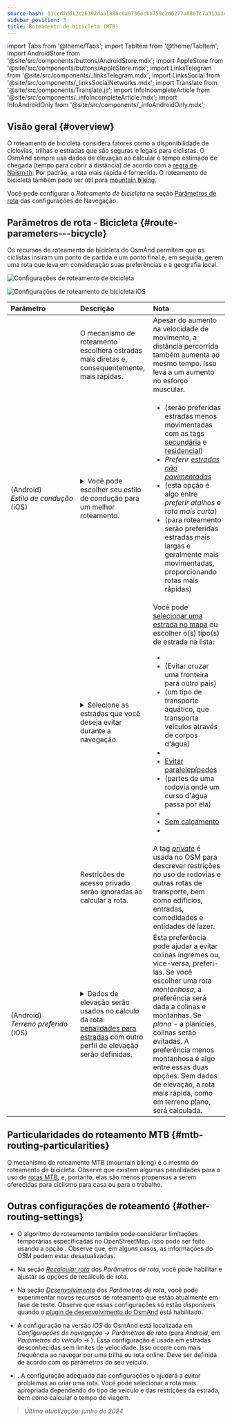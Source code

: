 ```yaml
---
source-hash: 11ccd7dd12c26392daa1886c0a0736ecbb759c2d6277a6807c7a313134cd6080
sidebar_position: 3
title: Roteamento de bicicleta (MTB)
---
```

import Tabs from '@theme/Tabs';
import TabItem from '@theme/TabItem';
import AndroidStore from '@site/src/components/buttons/AndroidStore.mdx';
import AppleStore from '@site/src/components/buttons/AppleStore.mdx';
import LinksTelegram from '@site/src/components/_linksTelegram.mdx';
import LinksSocial from '@site/src/components/_linksSocialNetworks.mdx';
import Translate from '@site/src/components/Translate.js';
import InfoIncompleteArticle from '@site/src/components/_infoIncompleteArticle.mdx';
import InfoAndroidOnly from '@site/src/components/_infoAndroidOnly.mdx';



## Visão geral {#overview}

O roteamento de bicicleta considera fatores como a disponibilidade de ciclovias, trilhas e estradas que são seguras e legais para ciclistas. O OsmAnd sempre usa dados de elevação ao calcular o tempo estimado de chegada (tempo para cobrir a distância) de acordo com a [regra de Naismith](https://en.wikipedia.org/wiki/Naismith%27s_rule#Scarf's_equivalence_between_distance_and_climb). Por padrão, a rota mais rápida é fornecida.
O roteamento de bicicleta também pode ser útil para [mountain biking](#mtb-routing-particularities).

Você pode configurar o *Roteamento de bicicleta* na seção [Parâmetros de rota](../guidance/navigation-settings#route-parameters) das configurações de Navegação.


## Parâmetros de rota - Bicicleta {#route-parameters---bicycle}

Os recursos de roteamento de bicicleta do OsmAnd permitem que os ciclistas insiram um ponto de partida e um ponto final e, em seguida, gerem uma rota que leva em consideração suas preferências e a geografia local.

<Tabs groupId="operating-systems">

<TabItem value="android" label="Android">

![Configurações de roteamento de bicicleta](@site/static/img/navigation/routing/cycling_routing_andr.png)

</TabItem>

<TabItem value="ios" label="iOS">

![Configurações de roteamento de bicicleta iOS](@site/static/img/navigation/routing/cycling_routing_ios.png)

</TabItem>

</Tabs>

| Parâmetro | Descrição | Nota |
|:------------|:---------------|:---------------|
|*<Translate android="true" ids="fast_route_mode"/>* | O mecanismo de roteamento escolherá estradas mais diretas e, consequentemente, mais rápidas. | Apesar do aumento na velocidade de movimento, a distância percorrida também aumenta ao mesmo tempo. Isso leva a um aumento no esforço muscular. |
| *<Translate android="true" ids="routing_attr_driving_style_name"/>* (Android) *Estilo&nbsp;de&nbsp;condução* (iOS) | <details><summary> Você pode escolher seu estilo de condução para um melhor roteamento. </summary> ![Estilo de condução de bicicleta Android](@site/static/img/navigation/routing/style_cycling_andr.png) </details> | <ul><li> *<Translate android="true" ids="routing_attr_driving_style_safety_name"/>* (serão preferidas estradas menos movimentadas com as tags [secundária](https://wiki.openstreetmap.org/wiki/Tag:highway%3Dsecondary) e [residencial](https://wiki.openstreetmap.org/wiki/Tag:highway%3Dresidential)) </li><li> *Preferir [estradas não pavimentadas](https://wiki.openstreetmap.org/wiki/Key:surface#Unpaved)* </li><li> *<Translate android="true" ids="routing_attr_driving_style_balance_name"/>* (esta opção é algo entre *preferir atalhos* e *rota mais curta*) </li><li> *<Translate android="true" ids="routing_attr_driving_style_speed_name"/>* (para roteamento serão preferidas estradas mais largas e geralmente mais movimentadas, proporcionando rotas mais rápidas) </li></ul> |
| *<Translate android="true" ids="impassable_road"/>* | <details><summary> Selecione as estradas que você deseja evitar durante a navegação. </summary>![Evitar estradas Android](@site/static/img/navigation/routing/avoid_cycling_andr.png) </details> | Você pode [selecionar uma estrada no mapa](../../map/map-context-menu/#avoid-road) ou escolher o(s) tipo(s) de estrada na lista: <ul><li>[<Translate android="true" ids="routing_attr_avoid_unpaved_name"/>](https://wiki.openstreetmap.org/wiki/Key:surface)</li><li>[<Translate android="true" ids="routing_attr_avoid_borders_name"/>](https://wiki.openstreetmap.org/wiki/Tag:barrier%3Dborder_control) (Evitar cruzar uma fronteira para outro país)</li><li>[<Translate android="true" ids="routing_attr_avoid_ferries_name"/>](https://wiki.openstreetmap.org/wiki/Ferries) (um tipo de transporte aquático, que transporta veículos através de corpos d'água)</li><li>[<Translate android="true" ids="routing_attr_avoid_stairs_name"/>](https://wiki.openstreetmap.org/wiki/Tag:highway%3Dsteps)</li><li>[Evitar paralelepípedos](https://wiki.openstreetmap.org/wiki/Tag:surface%3Dcobblestone)</li><li> [<Translate android="true" ids="routing_attr_avoid_fords_name"/>](https://wiki.openstreetmap.org/wiki/Tag:ford%3Dyes) (partes de uma rodovia onde um curso d'água passa por ela) </li><li> [<Translate android="true" ids="routing_attr_avoid_tunnels_name"/>](https://wiki.openstreetmap.org/wiki/Key:tunnel) </li><li> [Sem calçamento](https://wiki.openstreetmap.org/wiki/Tag:surface%3Dsett)</li><li> [<Translate android="true" ids="routing_attr_avoid_footways_name"/>](https://wiki.openstreetmap.org/wiki/Tag:highway%3Dfootway) </li></ul>|
| *<Translate android="true" ids="routing_attr_allow_private_name"/>* | Restrições de acesso privado serão ignoradas ao calcular a rota. | A tag *[private](https://wiki.openstreetmap.org/wiki/Key:access)* é usada no OSM para descrever restrições no uso de rodovias e outras rotas de transporte, bem como edifícios, entradas, comodidades e entidades de lazer. |
|*<Translate android="true" ids="routing_attr_height_obstacles_name"/>* (Android) *Terreno&nbsp;preferido* (iOS) | <details><summary> Dados de elevação serão usados no cálculo da rota: [penalidades para estradas](../../../technical/osmand-file-formats/osmand-routing-xml.md#penalties-of-elevation-data) com outro perfil de elevação serão definidas. </summary> ![Usar dados de elevação Android](@site/static/img/navigation/routing/pedestrian_elevation_andr.png) </details> | Esta preferência pode ajudar a evitar colinas íngremes ou, vice-versa, preferi-las. Se você escolher uma rota *montanhosa*, a preferência será dada a colinas e montanhas. Se *plana* - a planícies, colinas serão evitadas. A preferência menos montanhosa é algo entre essas duas opções. Sem dados de elevação, a rota mais rápida, como em terreno plano, será calculada. |


## Particularidades do roteamento MTB {#mtb-routing-particularities}

O mecanismo de roteamento MTB (mountain biking) é o mesmo do roteamento de bicicleta. Observe que existem algumas penalidades para o uso de [rotas MTB](../../map/vector-maps.md#routes), e, portanto, elas são menos propensas a serem oferecidas para ciclismo para casa ou para o trabalho.


## Outras configurações de roteamento {#other-routing-settings}

- O algoritmo de roteamento também pode considerar limitações temporárias especificadas no OpenStreetMap. Isso pode ser feito usando a opção *[<Translate android="true" ids="temporary_conditional_routing"/>](../routing/osmand-routing.md#consider-temporary-limitations)*. Observe que, em alguns casos, as informações do OSM podem estar desatualizadas.

- Na seção [*Recalcular rota*](../../navigation/guidance/navigation-settings.md#recalculate-route) dos *Parâmetros de rota*, você pode habilitar e ajustar as opções de recálculo de rota.

- Na seção [*Desenvolvimento*](../guidance/navigation-settings.md#development-settings) dos *Parâmetros de rota*, você pode experimentar novos recursos de roteamento que estão atualmente em fase de teste. Observe que essas configurações só estão disponíveis quando o [plugin de desenvolvimento do OsmAnd](../../plugins/development.md) está habilitado.

- A configuração *[<Translate ios="true" ids="road_speeds"/>](../guidance/navigation-settings.md#road-speeds)* na versão *iOS* do OsmAnd está localizada em *Configurações de navegação → Parâmetros de rota* (para *Android*, em *Parâmetros do veículo → [<Translate android="true" ids="default_speed_setting_title"/>](../guidance/navigation-settings.md#default-speed--road-speeds)*). Essa configuração é usada em estradas desconhecidas sem limites de velocidade. Isso ocorre com mais frequência ao navegar por uma trilha ou rota online. Deve ser definida de acordo com os parâmetros do seu veículo.

- *[<Translate ios="true" ids="vehicle_parameters"/>](../guidance/navigation-settings.md#vehicle-parameters)*. A configuração adequada das configurações o ajudará a evitar problemas ao criar uma rota. Você pode selecionar a rota mais apropriada dependendo do tipo de veículo e das restrições da estrada, bem como calcular o tempo de viagem.

> *Última atualização: junho de 2024*